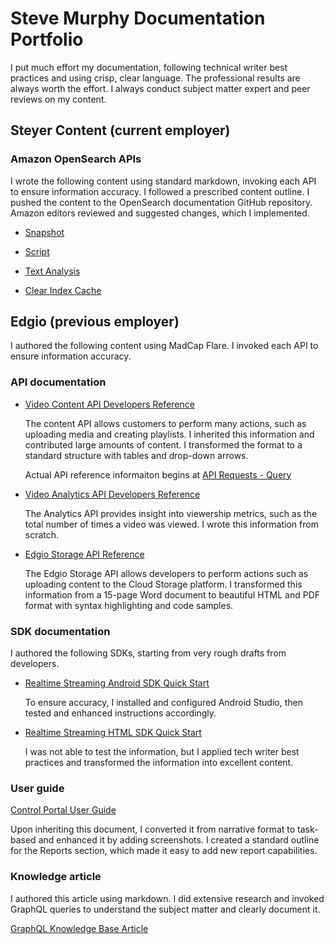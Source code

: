 # Steve Murphy Documentation Portfolio

I put much effort my documentation, following technical writer best practices and using crisp, clear language. The professional results are always worth the effort. I always conduct subject matter expert and peer reviews on my content.

## Steyer Content (current employer)

### Amazon OpenSearch APIs

I wrote the following content using standard markdown, invoking each API to ensure information accuracy. I followed a prescribed content outline. I pushed the content to the OpenSearch documentation GitHub repository. Amazon editors reviewed and suggested changes, which I implemented.

* [Snapshot](https://opensearch.org/docs/latest/api-reference/snapshots/index/)

* [Script](https://opensearch.org/docs/latest/api-reference/script-apis/index/)

* [Text Analysis](https://opensearch.org/docs/latest/api-reference/analyze-apis/index/)

* [Clear Index Cache](https://opensearch.org/docs/latest/api-reference/index-apis/clear-index-cache/)

## Edgio (previous employer)

I authored the following content using MadCap Flare. I invoked each API to ensure information accuracy. 

### API documentation

* [Video Content API Developers Reference](https://support.limelight.com/public/video/en/Default.htm#Video/Video%20-%20Platform/Guide/content_api.htm)

    The content API allows customers to perform many actions, such as uploading media and creating playlists. I inherited this information and contributed large amounts of content. I transformed the format to a standard structure with tables and drop-down arrows.

    Actual API reference informaiton begins at [API Requests - Query](https://support.limelight.com/public/video/en/Default.htm#Video/Video%20-%20Platform/Guide/content_api.htm#3.0)

* [Video Analytics API Developers Reference](https://support.limelight.com/public/video/en/Default.htm#Video/Video%20-%20Platform/Guide/analytics_api.htm)

    The Analytics API provides insight into viewership metrics, such as the total number of times a video was viewed. I wrote this information from scratch.

* [Edgio Storage API Reference](https://support.limelight.com/public/en/Default.htm#Storage/API%20Reference%20Guide/API%20Reference_Public.htm)

    The Edgio Storage API allows developers to perform actions such as uploading content to the Cloud Storage platform. I transformed this information from a 15-page Word document to beautiful HTML and PDF format with syntax highlighting and code samples.

### SDK documentation

I authored the following SDKs, starting from very rough drafts from developers. 

* [Realtime Streaming Android SDK Quick Start](https://support.limelight.com/public/en/Default.htm#Video/Limelight%20Realtime%20Streaming%20v2/RTS%20SDK%20-%20Android.htm)

    To ensure accuracy, I installed and configured Android Studio, then tested and enhanced instructions accordingly.

* [Realtime Streaming HTML SDK Quick Start](https://support.limelight.com/public/en/Default.htm#Video/Limelight%20Realtime%20Streaming%20v2/RTS%20SDK%20-%20HTML.htm)

    I was not able to test the information, but I applied tech writer best practices and transformed the information into excellent content.

### User guide

[Control Portal User Guide](https://support.limelight.com/public/en/Content/Control/Control%20Portal%20-%20User%20Guide/User%20Guide%20Pages/Control%20Portal%20User%20Guide.htm?tocpath=Control%7CUser%20Guide%7C_____0)

Upon inheriting this document, I converted it from narrative format to task-based and enhanced it by adding screenshots. I created a standard outline for the Reports section, which made it easy to add new report capabilities.

### Knowledge article

I authored this article using markdown. I did extensive research and invoked GraphQL queries to understand the subject matter and clearly document it.

[GraphQL Knowledge Base Article](https://docs.layer0.co/guides/what_is_graphql)
